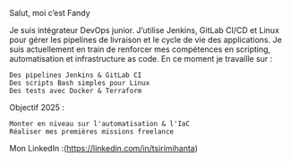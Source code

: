 Salut, moi c’est Fandy

Je suis intégrateur DevOps junior.
J’utilise Jenkins, GitLab CI/CD et Linux pour gérer les pipelines de livraison et le cycle de vie des applications.
Je suis actuellement en train de renforcer mes compétences en scripting, automatisation et infrastructure as code.
En ce moment je travaille sur :

    Des pipelines Jenkins & GitLab CI
    Des scripts Bash simples pour Linux
    Des tests avec Docker & Terraform

Objectif 2025 :

    Monter en niveau sur l'automatisation & l'IaC
    Réaliser mes premières missions freelance

Mon LinkedIn :(https://linkedin.com/in/tsirimihanta)
